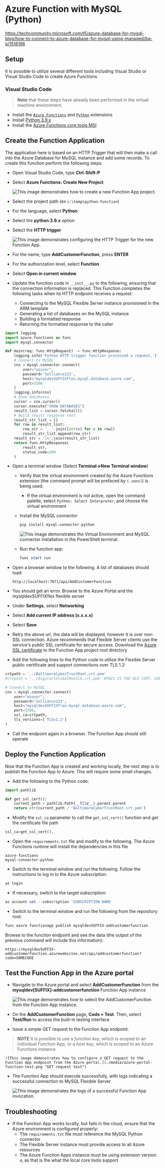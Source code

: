 # Azure Function with MySQL (Python)

https://techcommunity.microsoft.com/t5/azure-database-for-mysql-blog/how-to-connect-to-azure-database-for-mysql-using-managed/ba-p/1518196

## Setup

It is possible to utilize several different tools including Visual Studio or Visual Studio Code to create Azure Functions.  

### Visual Studio Code

> **Note** that these steps have already been performed in the virtual machine environment.

- Install the [`Azure Functions`](https://marketplace.visualstudio.com/items?itemName=ms-azuretools.vscode-azurefunctions) and [`Python`](https://marketplace.visualstudio.com/items?itemName=ms-python.python) extensions
- Install [Python 3.9.x](https://www.python.org/downloads/)
- Install the [Azure Functions core tools MSI](https://go.microsoft.com/fwlink/?linkid=2174087)

## Create the Function Application

The application here is based on an HTTP Trigger that will then make a call into the Azure Database for MySQL instance and add some records. To create this function perform the following steps.

- Open Visual Studio Code, type **Ctrl-Shift-P**
- Select **Azure Functions: Create New Project**

    ![This image demonstrates how to create a new Function App project.](./media/create-function-app-vscode.png "New Function App project")

- Select the project path (ex `c:\temp\python-function`)
- For the language, select **Python**
- Select the **python 3.9.x** option
- Select the **HTTP trigger**

    ![This image demonstrates configuring the HTTP Trigger for the new Function App.](./media/http-trigger-vscode.png "Configuring HTTP Trigger")

- For the name, type **AddCustomerFunction**, press **ENTER**
- For the authorization level, select **Function**
- Select **Open in current window**
- Update the function code in `__init__.py` to the following, ensuring that the connection information is replaced. This Function completes the following tasks when its HTTP endpoint receives a request:
  - Connecting to the MySQL Flexible Server instance provisioned in the ARM template
  - Generating a list of databases on the MySQL instance
  - Building a formatted response
  - Returning the formatted response to the caller

```python
import logging
import azure.functions as func
import mysql.connector

def main(req: func.HttpRequest) -> func.HttpResponse:
    logging.info('Python HTTP trigger function processed a request.')
    # Connect to MySQL
    cnx = mysql.connector.connect(
        user="wsuser", 
        password='Solliance123', 
        host="mysqldevSUFFIXflex.mysql.database.azure.com", 
        port=3306
    )
    logging.info(cnx)
    # Show databases
    cursor = cnx.cursor()
    cursor.execute("SHOW DATABASES")
    result_list = cursor.fetchall()
    # Build result response text
    result_str_list = []
    for row in result_list:
        row_str = ', '.join([str(v) for v in row])
        result_str_list.append(row_str)
    result_str = '\n'.join(result_str_list)
    return func.HttpResponse(
        result_str,
        status_code=200
    )
```

- Open a terminal window (Select **Terminal->New Terminal window**)
  - Verify that the virtual environment created by the Azure Functions extension (the command prompt will be prefaced by `(.venv)`) is being used.
    - If the virtual environment is not active, open the command palette, select `Python: Select Interpreter`, and choose the virtual environment
  - Install the MySQL connector:

    ```powershell
    pip install mysql-connector-python
    ```

    ![This image demonstrates the Virtual Environment and MySQL connector installation in the PowerShell terminal.](./media/terminal-set-up.png "Virtual environment and connector installation")

  - Run the function app:

    ```powershell
    func start run
    ```

- Open a browser window to the following. A list of databases should load:

    ```text
    http://localhost:7071/api/AddCustomerFunction
    ```

- You should get an error. Browse to the Azure Portal and the mysqldevSUFFIXflex flexible server
- Under **Settings**, select **Networking**
- Select **Add current IP address (x.x.x.x)**
- Select **Save**
- Retry the above url, the data will be displayed, however it is over non-SSL connection. Azure recommends that Flexible Server clients use the service's public SSL certificate for secure access. Download the [Azure SSL certificate](https://www.digicert.com/CACerts/BaltimoreCyberTrustRoot.crt.pem) to the Function App project root directory
- Add the following lines to the Python code to utilize the Flexible Server public certificate and support connections over TLS 1.2:

```python
crtpath = '../BaltimoreCyberTrustRoot.crt.pem'
#crtpath = '../DigiCertGlobalRootCA.crt.pem' #THIS IS THE OLD CERT, USE THE BALTIMORE CERT

# Connect to MySQL
cnx = mysql.connector.connect(
    user="wsuser", 
    password='Solliance123', 
    host="mysqldevSUFFIXflex.mysql.database.azure.com", 
    port=3306,
    ssl_ca=crtpath,
    tls_versions=['TLSv1.2']
)
```

- Call the endpoint again in a browser. The Function App should still operate

## Deploy the Function Application

Now that the Function App is created and working locally, the next step is to publish the Function App to Azure.  This will require some small changes.

- Add the following to the Python code:

```Python
import pathlib

def get_ssl_cert():
    current_path = pathlib.Path(__file__).parent.parent
    return str(current_path / 'BaltimoreCyberTrustRoot.crt.pem')
```

- Modify the `ssl_ca` parameter to call the `get_ssl_cert()` function and get the certificate file path

```python
ssl_ca=get_ssl_cert(),
```

- Open the `requirements.txt` file and modify to the following. The Azure Functions runtime will install the dependencies in this file

```text
azure-functions
mysql-connector-python
```

- Switch to the terminal window and run the following. Follow the instructions to log in to the Azure subscription:

```PowerShell
az login
```

- If necessary, switch to the target subscription:

```PowerShell
az account set --subscription 'SUBSCRIPTION NAME'
```

- Switch to the terminal window and run the following from the repository root:

```PowerShell
func azure functionapp publish mysqldevSUFFIX-addcustomerfunction
```

Browse to the function endpoint and see the data (the output of the previous command will include this information):

```text
https://mysqldevSUFFIX-addcustomerfunction.azurewebsites.net/api/addcustomerfunction?code=SOMECODE
```

## Test the Function App in the Azure portal

- Navigate to the Azure portal and select **AddCustomerFunction** from the **mysqldev[SUFFIX]-addcustomerfunction** Function App instance

    ![This image demonstrates how to select the AddCustomerFunction from the Function App instance.](./media/select-function-from-portal.png "Selecting the Function")

- On the **AddCustomerFunction** page, **Code + Test**. Then, select **Test/Run** to access the built-in testing interface
- Issue a simple GET request to the Function App endpoint.

> **NOTE** It is possible to use a *function key*, which is scoped to an individual Function App, or a *host key*, which is scoped to an Azure Functions instance.

    ![This image demonstrates how to configure a GET request to the Function App endpoint from the Azure portal.](./media/azure-portal-function-test.png "GET request test")

- The Function App should execute successfully, with logs indicating a successful connection to MySQL Flexible Server

    ![This image demonstrates the logs of a successful Function App invocation.](./media/function-app-logs.png "Function App invocation logs")

## Troubleshooting

- If the Function App works locally, but fails in the cloud, ensure that the Azure environment is configured properly:
  - The `requirements.txt` file must reference the MySQL Python connector
  - The Flexible Server instance must provide access to all Azure resources
  - The Azure Function Apps instance must be using extension version `4`, as that is the what the local core tools support
